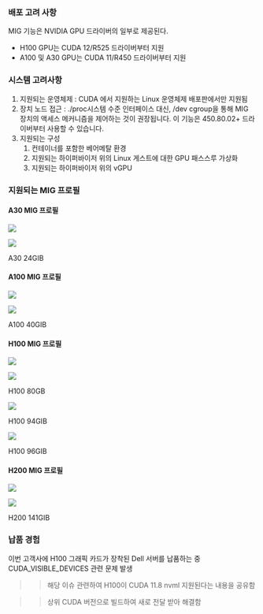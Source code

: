 ### 배포 고려 사항

MIG 기능은 NVIDIA GPU 드라이버의 일부로 제공된다.

* H100 GPU는 CUDA 12/R525 드라이버부터 지원
* A100 및 A30 GPU는 CUDA 11/R450 드라이버부터 지원

### 시스템 고려사항

1. 지원되는 운영체제 : CUDA 에서 지원하는 Linux 운영체제 배포판에서만 지원됨
2. 장치 노드 접근 : ./proc시스템 수준 인터페이스 대신, /dev cgroup을 통해 MIG 장치의 액세스 메커니즘을 제어하는 것이 권장됩니다. 이 기능은 450.80.02+ 드라이버부터 사용할 수 있습니다.
3. 지원되는 구성
   1. 컨테이너를 포함한 베어메탈 환경
   2. 지원되는 하이퍼바이저 위의 Linux 게스트에 대한 GPU 패스스루 가상화
   3. 지원되는 하이퍼바이저 위의 vGPU

### 지원되는 MIG 프로필

#### A30 MIG 프로필

![](https://blog.kakaocdn.net/dn/3bWio/btsIPJaKswz/ghpnasuqTRx4DtunqOawf1/img.png)

![](https://blog.kakaocdn.net/dn/bov1K2/btsIRMjsa8G/Pz5N3S8q16D6KixRlK07WK/img.png)

A30 24GIB

#### A100 MIG 프로필

![](https://blog.kakaocdn.net/dn/bF7dCk/btsIPVPFHZt/Kc6m9zNY4UiRglxLZHXmM0/img.png)

![](https://blog.kakaocdn.net/dn/uhdoT/btsIRNo7DYR/15dUcaTK73ptjiN2cobg71/img.png)

A100 40GIB

#### H100 MIG 프로필

![](https://blog.kakaocdn.net/dn/bDUS4d/btsIQhSnRED/48AZ2DrbBX4euuMwoHzX01/img.png)

![](https://blog.kakaocdn.net/dn/bynEsJ/btsIRm6n2gf/gOzZzCRKnnyw1ea5BcIqFK/img.png)

H100 80GB

![](https://blog.kakaocdn.net/dn/bosI5x/btsIQeOPPKL/dOX5cZ8cpqJsvG4BVLogIK/img.png)

H100 94GIB

![](https://blog.kakaocdn.net/dn/sKMbx/btsIQx8rBfK/zZqOwWnkFKhFURYUEwW8C1/img.png)

H100 96GIB

#### H200 MIG 프로필

![](https://blog.kakaocdn.net/dn/nUvgd/btsIRMKwsHD/Vz6MFjUVuSfhOQ7gdkdIPk/img.png)

![](https://blog.kakaocdn.net/dn/b4EWrG/btsIPuLHmJx/mNkb4CeJl3RdT3pUk2S8x0/img.png)

H200 141GIB

### 납품 경험

이번 고객사에 H100 그래픽 카드가 장착된 Dell 서버를 납품하는 중 CUDA\_VISIBLE\_DEVICES 관련 문제 발생

>> 해당 이슈 관련하여 H100이 CUDA 11.8 nvml 지원된다는 내용을 공유함

>> 상위 CUDA 버전으로 빌드하여 새로 전달 받아 해결함